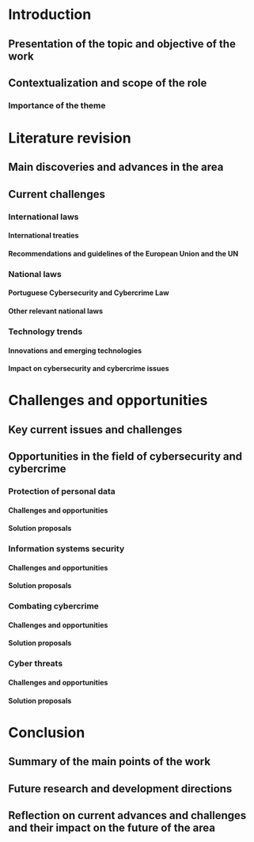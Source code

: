 # Introduction

## Presentation of the topic and objective of the work

## Contextualization and scope of the role

### Importance of the theme

# Literature revision

## Main discoveries and advances in the area

## Current challenges

### International laws

#### International treaties

#### Recommendations and guidelines of the European Union and the UN

### National laws

#### Portuguese Cybersecurity and Cybercrime Law

#### Other relevant national laws

### Technology trends

#### Innovations and emerging technologies

#### Impact on cybersecurity and cybercrime issues

# Challenges and opportunities

## Key current issues and challenges

## Opportunities in the field of cybersecurity and cybercrime

### Protection of personal data

#### Challenges and opportunities

#### Solution proposals

### Information systems security

#### Challenges and opportunities

#### Solution proposals

### Combating cybercrime

#### Challenges and opportunities

#### Solution proposals

### Cyber threats

#### Challenges and opportunities

#### Solution proposals

# Conclusion

## Summary of the main points of the work

## Future research and development directions

## Reflection on current advances and challenges and their impact on the future of the area
